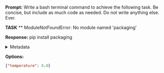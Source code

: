 **Prompt:**
Write a bash terminal command to achieve the following task.
Be concise, but include as much code as needed. Do not write anything else. Ever.

**TASK**
**     ModuleNotFoundError: No module named 'packaging'


**Response:**
pip install packaging

<details><summary>Metadata</summary>

- Duration: 1008 ms
- Datetime: 2023-12-06T18:43:18.700003
- Model: gpt-3.5-turbo-0613

</details>

**Options:**
```json
{"temperature": 0.0}
```

